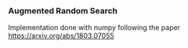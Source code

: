 ### Augmented Random Search

Implementation done with numpy following the paper https://arxiv.org/abs/1803.07055 

